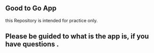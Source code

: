 ## Good to Go App 
this Repository is intended for practice only.

## Please be guided to what is the app is, if you have questions .

